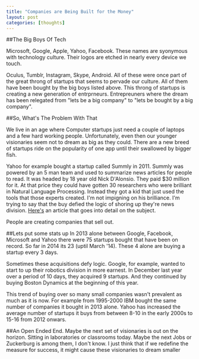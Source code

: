 ```yaml
---
title: "Companies are Being Built for the Money"
layout: post
categories: [thoughts]
---
```


##The Big Boys Of Tech

Microsoft, Google, Apple, Yahoo, Facebook. These names are syonymous with technology culture. Their logos are etched in nearly every device we touch. 

Oculus, Tumblr, Instagram, Skype, Android. All of these were once part of the great throng of startups that seems to pervade our culture. All of them have been bought by the big boys listed above. This throng of startups is creating a new generation of entrprneurs. Entrepreuners where the dream has been relegated from "lets be a big company" to "lets be bought by a big company".

##So, What's The Problem With That

We live in an age where Computer startups just need a couple of laptops and a few hard working people. Unfortunately, even then our younger visionaries seem not to dream as big as they could. There are a new breed of startups ride on the popularity of one app until their swallowed by bigger fish.

Yahoo for example bought a startup called Summly in 2011. Summly was powered by an 5 man team and used to summarize news articles for people to read. It was headed by 18 year old Nick D'Alonsio. They paid $30 million for it. At that price they could have gotten 30 researchers who were brilliant in Natural Language Processing. Instead they got a kid that just used the tools that those experts created. I'm not impigning on his brilliance. I'm trying to say that the buy defied the logic of shoring up they're news division. [Here's](http://hackingdistributed.com/2013/03/26/summly/) an article that goes into detail on the subject. 

People are creating companies that sell out. 

##Lets put some stats up
In 2013 alone between Google, Facebook, Microsoft and Yahoo there were 75 startups bought that have been on record. So far in 2014 its 23 (uptil March '14). These 4 alone are buying a startup every 3 days.

Sometimes these acquisitions defy logic. Google, for example, wanted to start to up their robotics division in more earnest. In December last year over a period of 10 days, they acquired 9 startups. And they continued by buying Boston Dynamics at the beginning of this year.

This trend of buying over so many small companies wasn't prevalent as much as it is now. For example from 1995-2000 IBM bought the same number of companies it bought in 2013 alone. Yahoo has increased the average number of startups it buys from between 8-10 in the early 2000s to 15-16 from 2012 onwars.

##An Open Ended End.
Maybe the next set of visionaries is out on the horizon. Sitting in laboratories or classrooms today. Maybe the next Jobs or Zuckerburg is among them, I don't know. I just think that if we redefine the measure for success, it might cause these visionaries to dream smaller